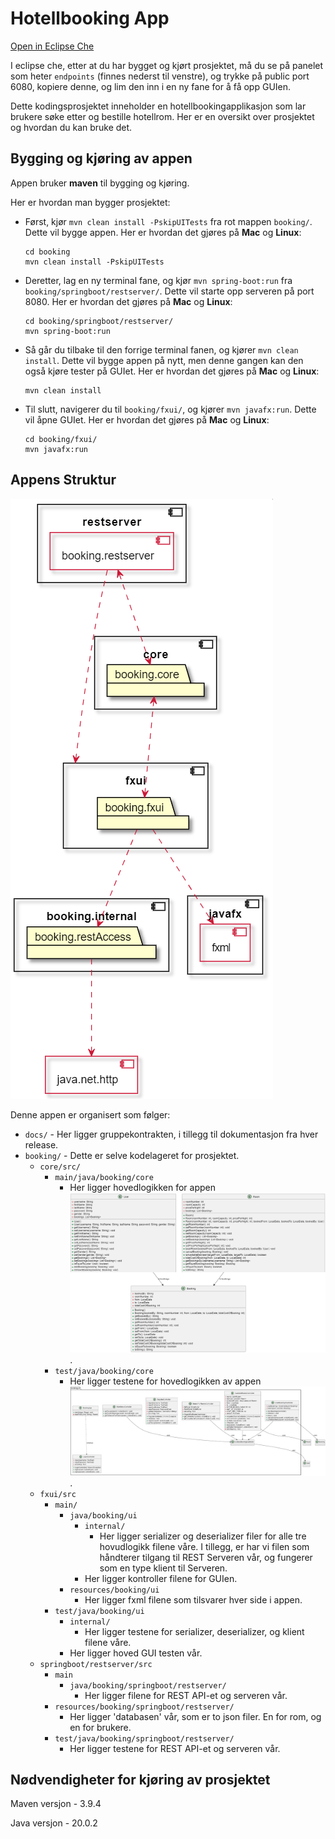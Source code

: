 # Hotellbooking App

[Open in Eclipse Che](https://che.stud.ntnu.no/#https://gitlab.stud.idi.ntnu.no/it1901/groups-2023/gr2313/gr2313?new)

I eclipse che, etter at du har bygget og kjørt prosjektet, må du se på panelet som heter `endpoints` (finnes nederst til venstre), og trykke på public port 6080, kopiere denne, og lim den inn i en ny fane for å få opp GUIen.

Dette kodingsprosjektet inneholder en hotellbookingapplikasjon som lar brukere søke etter og bestille hotellrom. Her er en oversikt over prosjektet og hvordan du kan bruke det.

## Bygging og kjøring av appen

Appen bruker **maven** til bygging og kjøring.

Her er hvordan man bygger prosjektet:

- Først, kjør `mvn clean install -PskipUITests` fra rot mappen `booking/`. Dette vil bygge appen. Her er hvordan det gjøres på **Mac** og **Linux**:
  ```
  cd booking
  mvn clean install -PskipUITests
  ```
- Deretter, lag en ny terminal fane, og kjør `mvn spring-boot:run` fra `booking/springboot/restserver/`. Dette vil starte opp serveren på port 8080. Her er hvordan det gjøres på **Mac** og **Linux**:
  ```
  cd booking/springboot/restserver/
  mvn spring-boot:run
  ```
- Så går du tilbake til den forrige terminal fanen, og kjører `mvn clean install`. Dette vil bygge appen på nytt, men denne gangen kan den også kjøre tester på GUIet. Her er hvordan det gjøres på **Mac** og **Linux**:
  ```
  mvn clean install
  ```
- Til slutt, navigerer du til `booking/fxui/`, og kjører `mvn javafx:run`. Dette vil åpne GUIet. Her er hvordan det gjøres på **Mac** og **Linux**:
  ```
  cd booking/fxui/
  mvn javafx:run
  ```

## Appens Struktur

![Prosjektets struktur vha PlantUML](img/packageDiagram.png)

Denne appen er organisert som følger:

- `docs/` - Her ligger gruppekontrakten, i tillegg til dokumentasjon fra hver release.
- `booking/` - Dette er selve kodelageret for prosjektet.
  - `core/src/`
    - `main/java/booking/core`
      - Her ligger hovedlogikken for appen ![Klassediagram av booking.core klasser](img/classDiagramCore.png).
    - `test/java/booking/core`
      - Her ligger testene for hovedlogikken av appen ![Klassediagram av booking.ui klasser](img/classDiagramUI.png).
  - `fxui/src`
    - `main/`
      - `java/booking/ui`
        - `internal/`
          - Her ligger serializer og deserializer filer for alle tre hovudlogikk filene våre. I tillegg, er har vi filen som håndterer tilgang til REST Serveren vår, og fungerer som en type klient til Serveren.
        - Her ligger kontroller filene for GUIen.
      - `resources/booking/ui`
        - Her ligger fxml filene som tilsvarer hver side i appen.
    - `test/java/booking/ui`
      - `internal/`
        - Her ligger testene for serializer, deserializer, og klient filene våre.
      - Her ligger hoved GUI testen vår.
  - `springboot/restserver/src`
    - `main`
      - `java/booking/springboot/restserver/`
        - Her ligger filene for REST API-et og serveren vår.
    - `resources/booking/springboot/restserver/`
      - Her ligger 'databasen' vår, som er to json filer. En for rom, og en for brukere.
    - `test/java/booking/springboot/restserver/`
      - Her ligger testene for REST API-et og serveren vår.

## Nødvendigheter for kjøring av prosjektet

Maven versjon - 3.9.4

Java versjon - 20.0.2

